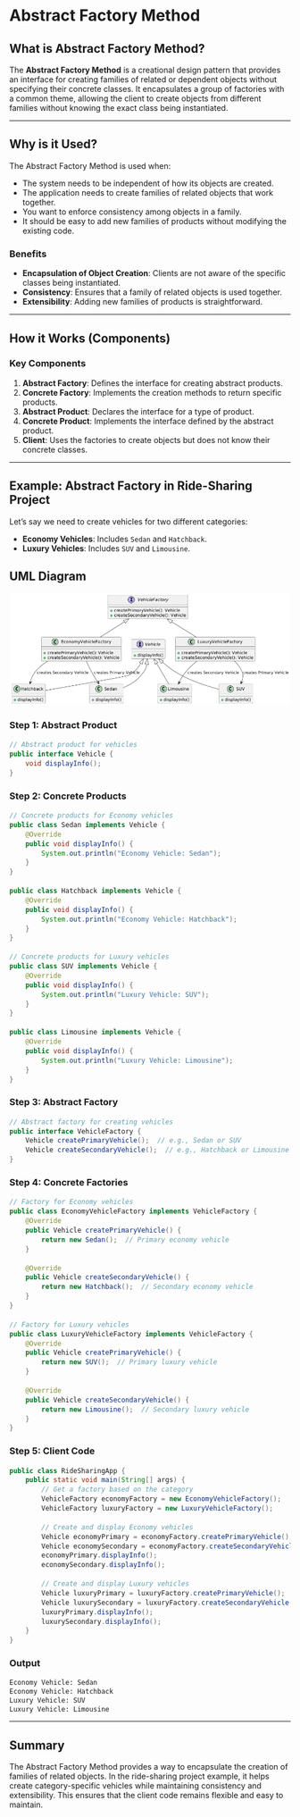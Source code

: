 # Abstract Factory Method

## What is Abstract Factory Method?
The **Abstract Factory Method** is a creational design pattern that provides an interface for creating families of related or dependent objects without specifying their concrete classes. It encapsulates a group of factories with a common theme, allowing the client to create objects from different families without knowing the exact class being instantiated.

---

## Why is it Used?
The Abstract Factory Method is used when:
- The system needs to be independent of how its objects are created.
- The application needs to create families of related objects that work together.
- You want to enforce consistency among objects in a family.
- It should be easy to add new families of products without modifying the existing code.

### Benefits
- **Encapsulation of Object Creation**: Clients are not aware of the specific classes being instantiated.
- **Consistency**: Ensures that a family of related objects is used together.
- **Extensibility**: Adding new families of products is straightforward.

---

## How it Works (Components)

### Key Components
1. **Abstract Factory**: Defines the interface for creating abstract products.
2. **Concrete Factory**: Implements the creation methods to return specific products.
3. **Abstract Product**: Declares the interface for a type of product.
4. **Concrete Product**: Implements the interface defined by the abstract product.
5. **Client**: Uses the factories to create objects but does not know their concrete classes.

---

## Example: Abstract Factory in Ride-Sharing Project
Let’s say we need to create vehicles for two different categories:
- **Economy Vehicles**: Includes `Sedan` and `Hatchback`.
- **Luxury Vehicles**: Includes `SUV` and `Limousine`.

## UML Diagram
![Class Diagram](abstractFactoryPatternDiagram.png)

### Step 1: Abstract Product
```java
// Abstract product for vehicles
public interface Vehicle {
    void displayInfo();
}
```

### Step 2: Concrete Products
```java
// Concrete products for Economy vehicles
public class Sedan implements Vehicle {
    @Override
    public void displayInfo() {
        System.out.println("Economy Vehicle: Sedan");
    }
}

public class Hatchback implements Vehicle {
    @Override
    public void displayInfo() {
        System.out.println("Economy Vehicle: Hatchback");
    }
}

// Concrete products for Luxury vehicles
public class SUV implements Vehicle {
    @Override
    public void displayInfo() {
        System.out.println("Luxury Vehicle: SUV");
    }
}

public class Limousine implements Vehicle {
    @Override
    public void displayInfo() {
        System.out.println("Luxury Vehicle: Limousine");
    }
}
```

### Step 3: Abstract Factory
```java
// Abstract factory for creating vehicles
public interface VehicleFactory {
    Vehicle createPrimaryVehicle();  // e.g., Sedan or SUV
    Vehicle createSecondaryVehicle();  // e.g., Hatchback or Limousine
}
```

### Step 4: Concrete Factories
```java
// Factory for Economy vehicles
public class EconomyVehicleFactory implements VehicleFactory {
    @Override
    public Vehicle createPrimaryVehicle() {
        return new Sedan();  // Primary economy vehicle
    }

    @Override
    public Vehicle createSecondaryVehicle() {
        return new Hatchback();  // Secondary economy vehicle
    }
}

// Factory for Luxury vehicles
public class LuxuryVehicleFactory implements VehicleFactory {
    @Override
    public Vehicle createPrimaryVehicle() {
        return new SUV();  // Primary luxury vehicle
    }

    @Override
    public Vehicle createSecondaryVehicle() {
        return new Limousine();  // Secondary luxury vehicle
    }
}
```

### Step 5: Client Code
```java
public class RideSharingApp {
    public static void main(String[] args) {
        // Get a factory based on the category
        VehicleFactory economyFactory = new EconomyVehicleFactory();
        VehicleFactory luxuryFactory = new LuxuryVehicleFactory();

        // Create and display Economy vehicles
        Vehicle economyPrimary = economyFactory.createPrimaryVehicle();
        Vehicle economySecondary = economyFactory.createSecondaryVehicle();
        economyPrimary.displayInfo();
        economySecondary.displayInfo();

        // Create and display Luxury vehicles
        Vehicle luxuryPrimary = luxuryFactory.createPrimaryVehicle();
        Vehicle luxurySecondary = luxuryFactory.createSecondaryVehicle();
        luxuryPrimary.displayInfo();
        luxurySecondary.displayInfo();
    }
}
```

### Output
```
Economy Vehicle: Sedan
Economy Vehicle: Hatchback
Luxury Vehicle: SUV
Luxury Vehicle: Limousine
```

---

## Summary
The Abstract Factory Method provides a way to encapsulate the creation of families of related objects. In the ride-sharing project example, it helps create category-specific vehicles while maintaining consistency and extensibility. This ensures that the client code remains flexible and easy to maintain.
